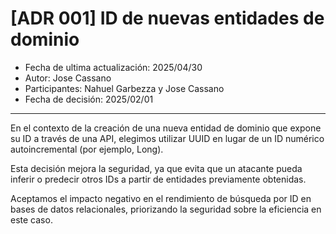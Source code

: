 # [ADR 001] ID de nuevas entidades de dominio

- Fecha de ultima actualización: 2025/04/30
- Autor: Jose Cassano 
- Participantes: Nahuel Garbezza y Jose Cassano
- Fecha de decisión: 2025/02/01

----

En el contexto de la creación de una nueva entidad de dominio que expone su ID a través de una API, elegimos utilizar UUID en lugar de un ID numérico autoincremental (por ejemplo, Long). 

Esta decisión mejora la seguridad, ya que evita que un atacante pueda inferir o predecir otros IDs a partir de entidades previamente obtenidas.

Aceptamos el impacto negativo en el rendimiento de búsqueda por ID en bases de datos relacionales, priorizando la seguridad sobre la eficiencia en este caso.


